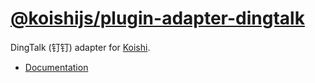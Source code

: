 # [@koishijs/plugin-adapter-dingtalk](https://koishi.chat/plugins/adapter/dingtalk.html)

DingTalk (钉钉) adapter for [Koishi](https://koishi.chat).

- [Documentation](https://koishi.chat/plugins/adapter/dingtalk.html)
